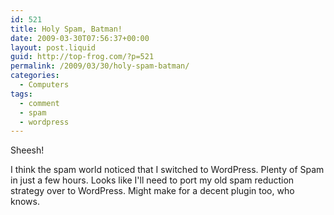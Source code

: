 ```yaml
---
id: 521
title: Holy Spam, Batman!
date: 2009-03-30T07:56:37+00:00
layout: post.liquid
guid: http://top-frog.com/?p=521
permalink: /2009/03/30/holy-spam-batman/
categories:
  - Computers
tags:
  - comment
  - spam
  - wordpress
---
```

Sheesh!

I think the spam world noticed that I switched to WordPress. Plenty of Spam in just a few hours. Looks like I'll need to port my old spam reduction strategy over to WordPress. Might make for a decent plugin too, who knows.

